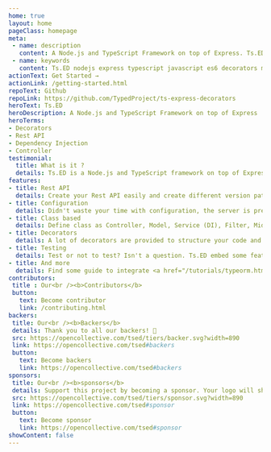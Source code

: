 ```yaml
---
home: true
layout: home
pageClass: homepage
meta:
 - name: description
   content: A Node.js and TypeScript Framework on top of Express. Ts.ED is a framework on top of Express to write your application with TypeScript (or ES6). It provides a lot of decorators and guideline to make your code more readable and less error-prone.
 - name: keywords
   content: Ts.ED nodejs express typescript javascript es6 decorators mvc model ioc service model middleware socket.io swagger typeorm mongoose ajv
actionText: Get Started →
actionLink: /getting-started.html
repoText: Github
repoLink: https://github.com/TypedProject/ts-express-decorators
heroText: Ts.ED
heroDescription: A Node.js and TypeScript Framework on top of Express
heroTerms:
- Decorators
- Rest API
- Dependency Injection
- Controller
testimonial:
  title: What is it ?
  details: Ts.ED is a Node.js and TypeScript framework on top of Express to write your application with TypeScript (or ES6). It provides a lot of decorators and guideline to make your code more readable and less error-prone.
features:
- title: Rest API
  details: Create your Rest API easily and create different version path of your API
- title: Configuration
  details: Didn't waste your time with configuration, the server is preconfigured to start quickly!
- title: Class based
  details: Define class as Controller, Model, Service (DI), Filter, Middleware, Converter etc...
- title: Decorators
  details: A lot of decorators are provided to structure your code and define route and method.
- title: Testing
  details: Test or not to test? Isn't a question. Ts.ED embed some features to test your code! <a href="/docs/testing.html">See more</a>
- title: And more
  details: Find some guide to integrate <a href="/tutorials/typeorm.html">TypeORM</a>, <a href="/tutorials/swagger.html">Swagger</a>, <a href="/tutorials/ajv.html">AJV validation</a>, <a href="/tutorials/passport.html">Passport.js</a>, <a href="/tutorials/socket-io.html">Socket.io</a>, <a href="/tutorials/aws.html">AWS</a>, <a href="https://github.com/TypedProject/tsed-example-react" target="_blank">React</a>, <a href="https://github.com/TypedProject/tsed-example-vuejs" target="_blank">Vue.js</a>, <a href="/tutorials/templating.html">Templating</a>, etc...
contributors:
 title : Our<br /><b>Contributors</b>
 button:
   text: Become contributor
   link: /contributing.html
backers:
 title: Our<br /><b>Backers</b>
 details: Thank you to all our backers! 🙏
 src: https://opencollective.com/tsed/tiers/backer.svg?width=890
 link: https://opencollective.com/tsed#backers
 button:
   text: Become backers
   link: https://opencollective.com/tsed#backers
sponsors:
 title: Our<br /><b>sponsors</b>
 details: Support this project by becoming a sponsor. Your logo will show up here with a link to your website.
 src: https://opencollective.com/tsed/tiers/sponsor.svg?width=890
 link: https://opencollective.com/tsed#sponsor
 button:
   text: Become sponsor
   link: https://opencollective.com/tsed#sponsor
showContent: false
---
```


